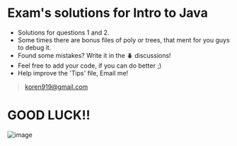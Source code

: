 # Exam's solutions for Intro to Java
* Solutions for questions 1 and 2.
* Some times there are bonus files of poly or trees, that ment for you guys to debug it. 
* Found some mistakes? Write it in the 🪲 discussions!
* Feel free to add your code, if you can do better ;)
* Help improve the 'Tips' file, Email me! 

> koren919@gmail.com
# GOOD LUCK!!
![image](https://github.com/Koren-Ben-Ezra/Exams/assets/109624775/3dd523f8-0376-4544-82ee-a9c0533ad87a)


